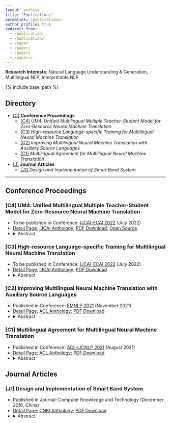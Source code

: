 ```yaml
---
layout: archive
title: "Publications"
permalink: /publications/
author_profile: true
redirect_from:
  - /publication
  - /publication/
  - /paper
  - /paper/
  - /papers
  - /papers/
---
```


<script src="https://polyfill.io/v3/polyfill.min.js?features=es6"></script>
<script id="MathJax-script" async src="https://cdn.jsdelivr.net/npm/mathjax@3/es5/tex-mml-chtml.js"></script>
<script> 
MathJax = {
  tex: {
    inlineMath: [['$', '$']],
    processEscapes: true
  }
};
</script>

**Research Interests**: Natural Language Understanding & Generation, Multilingual NLP, Interpretable NLP

<!-- {% if author.googlescholar %}
  You can also find my articles on <u><a href="{{author.googlescholar}}">my Google Scholar profile</a>.</u>
{% endif %} -->

{% include base_path %}

<!-- {% for post in site.publications reversed %}
  {% include archive-single.html %}
{% endfor %} -->

<h2 id="yyw-directory">Directory</h2>

<!-- - **Conference Proceedings** (<a href="#yyw-pub-conference">Jump</a>)
  - [C1] *Improving Multilingual Neural Machine Translation with Auxiliary Source Languages* (<a href="#yyw-pub-conference-MNMT-auxSource">Jump</a>)
  - [C2] *Multilingual Agreement for Multilingual Neural Machine Translation* (<a href="#yyw-pub-conference-MNMT-multiAgreement">Jump</a>)
- **Journal Articles** (<a href="#yyw-pub-journal">Jump</a>)
  - [J1] *Design and Implementation of Smart Band System* (<a href="#yyw-pub-journal-Smart-Band-System">Jump</a>) -->

- [[C]](#yyw-pub-conference) **Conference Proceedings**
  - [[C4]](#yyw-pub-conference-MNMT-UM4) *UM4: Unified Multilingual Multiple Teacher-Student Model for Zero-Resource Neural Machine Translation*
  - [[C3]](#yyw-pub-conference-MNMT-HLT) *High-resource Language-specific Training for Multilingual Neural Machine Translation*
  - [[C2]](#yyw-pub-conference-MNMT-auxSource) *Improving Multilingual Neural Machine Translation with Auxiliary Source Languages*
  - [[C1]](#yyw-pub-conference-MNMT-multiAgreement) *Multilingual Agreement for Multilingual Neural Machine Translation*
- [[J]](#yyw-pub-journal) **Journal Articles**
  - [[J1]](#yyw-pub-journal-Smart-Band-System) *Design and Implementation of Smart Band System*
<!-- - [[P]](#yyw-pub-preprints) **Preprints** -->
  <!-- - [[P1]](#yyw-pub-preprints-XNLP) *XNLP* -->

---

<h2 id="yyw-pub-conference">Conference Proceedings</h2>

<h3 id="yyw-pub-conference-MNMT-UM4">[C4] UM4: Unified Multilingual Multiple Teacher-Student Model for Zero-Resource Neural Machine Translation</h3>

<!-- * <a href="#yyw-directory">Back to Directory</a> -->
<!-- * <a href="#yyw-pub-conference">Back to Chapter Head</a> -->
<!-- - Published in Conference: [IJCAI-ECAI 2022](https://2021.emnlp.org/) (July 2022) -->
- To be published in Conference: [IJCAI-ECAI 2022](https://ijcai-22.org/) (July 2022)
- [Detail Page](https://yuweiyin.github.io/publications/2022-07-23-IJCAI-MNMT-UM4); [IJCAI Anthology](https://www.ijcai.org/past_proceedings); [PDF Download](https://yuweiyin.github.io/files/publications/2022-07-23-IJCAI-MNMT-UM4.pdf); [Open Source](https://github.com/YuweiYin/UM4)
- <details><summary>Abstract</summary>Most translation tasks among languages belong to the zero-resource translation problem where parallel corpora are unavailable. Multilingual neural machine translation (MNMT) enables one-pass translation using shared semantic space for all languages compared to the two-pass pivot translation but often underperforms the pivot-based method. In this paper, we propose a novel method, named as Unified Multilingual Multiple teacher-student Model for NMT (UM4). Our method unifies source-teacher, target-teacher, and pivot-teacher models to guide the student model for the zero-resource translation. The source teacher and target teacher force the student to learn the direct source-target translation by the distilled knowledge on both source and target sides. The monolingual corpus is further leveraged by the pivot-teacher model to enhance the student model. Experimental results demonstrate that our model of 72 directions significantly outperforms previous methods on the WMT benchmark.</details>


<h3 id="yyw-pub-conference-MNMT-HLT">[C3] High-resource Language-specific Training for Multilingual Neural Machine Translation</h3>

<!-- * <a href="#yyw-directory">Back to Directory</a> -->
<!-- * <a href="#yyw-pub-conference">Back to Chapter Head</a> -->
<!-- - Published in Conference: [IJCAI-ECAI 2022](https://2021.emnlp.org/) (July 2022) -->
- To be published in Conference: [IJCAI-ECAI 2022](https://ijcai-22.org/) (July 2022)
- [Detail Page](https://yuweiyin.github.io/publications/2022-07-23-IJCAI-MNMT-HLT); [IJCAI Anthology](https://www.ijcai.org/past_proceedings); [PDF Download](https://yuweiyin.github.io/files/publications/2022-07-23-IJCAI-MNMT-HLT.pdf)
- <details><summary>Abstract</summary>Multilingual neural machine translation (MNMT) trained in multiple language pairs has attracted considerable attention due to fewer model parameters and lower training costs by sharing knowledge among multiple languages. Nonetheless, multilingual training is plagued by language interference degeneration in shared parameters because of the negative interference among different translation directions, especially on high-resource languages. In this paper, we propose the multilingual translation model with the high-resource language-specific training (HLT-MT) to alleviate the negative interference, which adopts the two-stage training with the language-specific selection mechanism. Specifically, we first train the multilingual model only with the high-resource pairs and select the language-specific modules at the top of the decoder to enhance the translation quality of high-resource directions. Next, the model is further trained on all available corpora to transfer knowledge from high-resource languages (HRLs) to low-resource languages (LRLs). Experimental results show that HLT-MT outperforms various strong baselines on WMT-10 and OPUS-100 benchmarks. Furthermore, the analytic experiments validate the effectiveness of our method in mitigating the negative interference in multilingual training.</details>


<!-- - <a href="#yyw-directory">Back to Directory</a> -->
<!-- - [C1] *Improving Multilingual Neural Machine Translation with Auxiliary Source Languages* (<a href="#yyw-pub-conference-MNMT-auxSource">Jump</a>) -->
<!-- - [C2] *Multilingual Agreement for Multilingual Neural Machine Translation* (<a href="#yyw-pub-conference-MNMT-multiAgreement">Jump</a>) -->


<h3 id="yyw-pub-conference-MNMT-auxSource">[C2] Improving Multilingual Neural Machine Translation with Auxiliary Source Languages</h3>

<!-- * <a href="#yyw-directory">Back to Directory</a> -->
<!-- * <a href="#yyw-pub-conference">Back to Chapter Head</a> -->
- Published in Conference: [EMNLP 2021](https://2021.emnlp.org/) (November 2021)
- [Detail Page](https://yuweiyin.github.io/publications/2021-11-07-EMNLP-MNMT-auxSource); [ACL Anthology](https://aclanthology.org/2021.findings-emnlp.260/); [PDF Download](https://yuweiyin.github.io/files/publications/2021-11-07-EMNLP-MNMT-auxSource.pdf)
- <details><summary>Abstract</summary>Multilingual neural machine translation models typically handle one source language at a time. However, prior work has shown that translating from multiple source languages improves translation quality. Different from existing approaches on multi-source translation that are limited to the test scenario where parallel source sentences from multiple languages are available at inference time, we propose to improve multilingual translation in a more common scenario by exploiting synthetic source sentences from auxiliary languages. We train our model on synthetic multi-source corpora and apply random masking to enable flexible inference with single-source or bi-source inputs. Extensive experiments on Chinese/English-Japanese and a large-scale multilingual translation benchmark show that our model outperforms the multilingual baseline significantly by up to +4.0 BLEU with the largest improvements on low-resource or distant language pairs.</details>


<h3 id="yyw-pub-conference-MNMT-multiAgreement">[C1] Multilingual Agreement for Multilingual Neural Machine Translation</h3>

<!-- * <a href="#yyw-directory">Back to Directory</a> -->
<!-- * <a href="#yyw-pub-conference">Back to Chapter Head</a> -->
- Published in Conference: [ACL-IJCNLP 2021](https://2021.aclweb.org/) (August 2021)
- [Detail Page](https://yuweiyin.github.io/publications/2021-08-02-ACL-MNMT-multiAgreement); [ACL Anthology](https://aclanthology.org/2021.acl-short.31/); [PDF Download](https://yuweiyin.github.io/files/publications/2021-08-02-ACL-MNMT-multiAgreement.pdf)
- <details><summary>Abstract</summary>Although multilingual neural machine translation (MNMT) enables multiple language translations, the training process is based on independent multilingual objectives. Most multilingual models can not explicitly exploit different language pairs to assist each other, ignoring the relationships among them. In this work, we propose a novel agreement-based method to encourage multilingual agreement among different translation directions, which minimizes the differences among them. We combine the multilingual training objectives with the agreement term by randomly substituting some fragments of the source language with their counterpart translations of auxiliary languages. To examine the effectiveness of our method, we conduct experiments on the multilingual translation task of 10 language pairs. Experimental results show that our method achieves significant improvements over the previous multilingual baselines.</details>



<h2 id="yyw-pub-journal">Journal Articles</h2>

<!-- - <a href="#yyw-directory">Back to Directory</a> -->
<!-- - [J1] *Design and Implementation of Smart Band System* (<a href="#yyw-pub-journal-Smart-Band-System">Jump</a>) -->

<h3 id="yyw-pub-journal-Smart-Band-System">[J1] Design and Implementation of Smart Band System</h3>

<!-- - <a href="#yyw-directory">Back to Directory</a> -->
<!-- - <a href="#yyw-pub-journal">Back to Chapter Head</a> -->
- Published in Journal: Computer Knowledge and Technology (December 2016, China)
- [Detail Page](https://yuweiyin.github.io/publications/2016-12-01-Smart-Band-System); [CNKI Anthology](https://www.cnki.com.cn/Article/CJFDTotal-DNZS201636043.htm); [PDF Download](https://yuweiyin.github.io/files/publications/2016-12-01-Smart-Band-System.pdf)
- <details><summary>Abstract</summary>Nowadays, health and intelligent medical are hotspot of the society. According to this, here puts forward a design and implementation of smart band system, focus on measuring the heart rate and the sports situation. The first part is about the main technics which are used, including the Photo Plethysmography and acceleration measure; then the second part is the introduction about design of band, the telephone client and the backend server including the design of hardware, client and database, and how to process the data; in the end an instance is used to prove the practicability of the system. Based on this, a conclusion is drawn, and the future direction is put forward.</details>



<!-- <h2 id="yyw-pub-preprints">Preprints</h2> -->

<!-- <h3 id="yyw-pub-preprints-XNLP">[P1] XNLP</h3> -->
